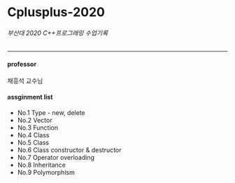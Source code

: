 # Cplusplus-2020
###### 부산대 2020 C++프로그래밍 수업기록
----
#### professor
채흥석 교수님

#### assginment list   
- No.1 Type - new, delete  
- No.2 Vector  
- No.3 Function  
- No.4 Class  
- No.5 Class
- No.6 Class constructor & destructor
- No.7 Operator overloading  
- No.8 Inheritance  
- No.9 Polymorphism  
